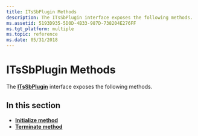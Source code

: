 ```yaml
---
title: ITsSbPlugin Methods
description: The ITsSbPlugin interface exposes the following methods.
ms.assetid: 5193D935-5D0D-4B33-987D-738204E276FF
ms.tgt_platform: multiple
ms.topic: reference
ms.date: 05/31/2018
---
```


# ITsSbPlugin Methods

The [**ITsSbPlugin**](/windows/desktop/api/sbtsv/nn-sbtsv-itssbplugin) interface exposes the following methods.

## In this section

-   [**Initialize method**](/windows/desktop/api/sbtsv/nf-sbtsv-itssbplugin-initialize)
-   [**Terminate method**](/windows/desktop/api/sbtsv/nf-sbtsv-itssbplugin-terminate)

 

 




